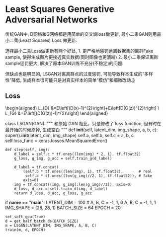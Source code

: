 

<!--
 * @version:
 * @Author:  StevenJokess https://github.com/StevenJokess
 * @Date: 2020-10-17 17:21:21
 * @LastEditors:  StevenJokess https://github.com/StevenJokess
 * @LastEditTime: 2020-12-07 17:26:10
 * @Description:
 * @TODO::
 * @Reference:
-->
# Least Squares Generative Adversarial Networks

传统GAN中, D网络和G网络都是用简单的交叉熵loss做更新, 最小二乘GAN则用最小二乘(Least Squares) Loss 做更新:

选择最小二乘Loss做更新有两个好处, 1. 更严格地惩罚远离数据集的离群Fake sample, 使得生成图片更接近真实数据(同时图像也更清晰) 2. 最小二乘保证离群sample惩罚更大, 解决了原本GAN训练不充分(不稳定)的问题:

但缺点也是明显的, LSGAN对离离群点的过度惩罚, 可能导致样本生成的”多样性”降低, 生成样本很可能只是对真实样本的简单”模仿”和细微改动.[3]

## Loss

\begin{aligned}
L_{D} &=E\left[(D(x)-1)^{2}\right]+E\left[D(G(z))^{2}\right] \\
L_{G} &=E\left[(D(G(z))-1)^{2}\right]
\end{aligned}

class LSGAN(GAN):
    """
    和原始 GAN 相比，只是修改了 loss function, 但有时在最开始的时候崩掉, 生成空白
    """
    def __init__(self, latent_dim, img_shape, a, b, c):
        super().__init__(latent_dim, img_shape)
        self.a, self.b, self.c = a, b, c
        self.loss_func = keras.losses.MeanSquaredError()

    def step(self, img):
        d_label = self.c * tf.ones((len(img) * 2, 1), tf.float32)
        g_loss, g_img, g_acc = self.train_g(d_label)

        d_label = tf.concat(
            (self.b * tf.ones((len(img), 1), tf.float32),       # real
             self.a * tf.ones((len(g_img)//2, 1), tf.float32)), # fake
            axis=0)
        img = tf.concat((img, g_img[:len(g_img)//2]), axis=0)
        d_loss, d_acc = self.train_d(img, d_label)
        return d_loss, d_acc, g_loss, g_acc


if __name__ == "__main__":
    LATENT_DIM = 100
    # A, B, C = -1, 1, 0
    A, B, C = -1, 1, 1
    IMG_SHAPE = (28, 28, 1)
    BATCH_SIZE = 64
    EPOCH = 20

    set_soft_gpu(True)
    d = get_half_batch_ds(BATCH_SIZE)
    m = LSGAN(LATENT_DIM, IMG_SHAPE, A, B, C)
    train(m, d, EPOCH)

[1]: https://arxiv.org/pdf/1611.04076.pdf
[2]: https://github.com/MorvanZhou/mnistGANs/blob/main/lsgan.py
[3]: http://nooverfit.com/wp/%E7%8B%AC%E5%AE%B6%EF%BD%9Cgan%E5%A4%A7%E7%9B%98%E7%82%B9%EF%BC%8C%E8%81%8A%E8%81%8A%E8%BF%99%E4%BA%9B%E5%B9%B4%E7%9A%84%E7%94%9F%E6%88%90%E5%AF%B9%E6%8A%97%E7%BD%91%E7%BB%9C-lsgan-wgan-cgan-info/
